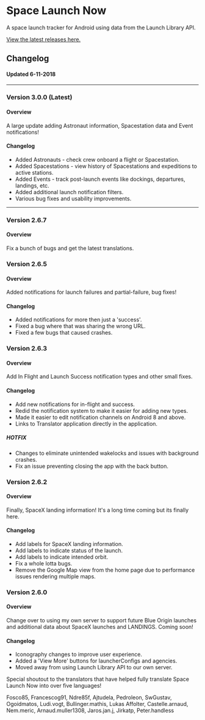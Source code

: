 # Space Launch Now
A space launch tracker for Android using data from the Launch Library API.

[View the latest releases here.](https://github.com/ItsCalebJones/SpaceLaunchNow-Android/releases)
## Changelog
#### Updated 6-11-2018
---

### Version 3.0.0 (Latest)
#### Overview
A large update adding Astronaut information, Spacestation data and Event notifications!

#### Changelog
* Added Astronauts - check crew onboard a flight or Spacestation.
* Added Spacestations - view history of Spacestations and expeditions to active stations.
* Added Events - track post-launch events like dockings, departures, landings, etc.
* Added additional launch notification filters.
* Various bug fixes and usability improvements.

---
### Version 2.6.7
#### Overview
Fix a bunch of bugs and get the latest translations.

### Version 2.6.5
#### Overview
Added notifications for launch failures and partial-failure, bug fixes!

#### Changelog
* Added notifications for more then just a 'success'.
* Fixed a bug where that was sharing the wrong URL.
* Fixed a few bugs that caused crashes.

### Version 2.6.3
#### Overview
Add In Flight and Launch Success notification types and other small fixes.

#### Changelog
* Add new notifications for in-flight and success.
* Redid the notification system to make it easier for adding new types.
* Made it easier to edit notification channels on Android 8 and above.
* Links to Translator application directly in the application.

##### HOTFIX
* Changes to eliminate unintended wakelocks and issues with background crashes.
* Fix an issue preventing closing the app with the back button.

### Version 2.6.2
#### Overview
Finally, SpaceX landing information! It's a long time coming but its finally here. 

#### Changelog
* Add labels for SpaceX landing information.
* Add labels to indicate status of the launch.
* Add labels to indicate intended orbit.
* Fix a whole lotta  bugs.
* Remove the Google Map view from the home page due to performance issues rendering multiple maps.

### Version 2.6.0
#### Overview
Change over to using my own server to support future Blue Origin launches and additional data about SpaceX launches and LANDINGS. Coming soon!

#### Changelog
* Iconography changes to improve user experience.
* Added a 'View More' buttons for launcherConfigs and agencies.
* Moved away from using Launch Library API to our own server.

Special shoutout to the translators that have helped fully translate Space Launch Now into over five languages!

Fosco85, Francescog91, Ndre85f, Ajtudela, Pedroleon, SwGustav, Ogoidmatos, Ludi.vogt, Bullinger.mathis, Lukas Affolter, Castelle.arnaud, Nem.meric, Arnaud.muller1308, Jaros.jan.j, Jirkatp, Peter.handless